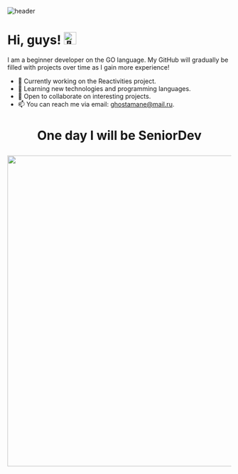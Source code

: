 ![header](https://capsule-render.vercel.app/api?type=waving&color=gradient&height=256&section=header&text=Hello%20World!&fontSize=75&animation=fadeIn&fontAlignY=38&desc=Welcome%20to%20my%20GitHub%20profile!%20Put%20stars,%20fork%20and%20contribute!&descAlignY=51&descAlign=62)

<h1 align="left">Hi, guys! <img  width="28px" alt="👋"></h1>
<p>
I am a beginner developer on the GO language. My GitHub will gradually be filled with projects over time as I gain more experience! 
</p>

- 🔭 Currently working on the Reactivities project.
- 🌱 Learning new technologies and programming languages.
- 👯 Open to collaborate on interesting projects.
- 📫 You can reach me via email: ghostamane@mail.ru.


<h1 align="center">
  <p> One day I will be SeniorDev  </p>
  <p> <img src="giphy.gif" width="700px" > </p>
  
</h1>



